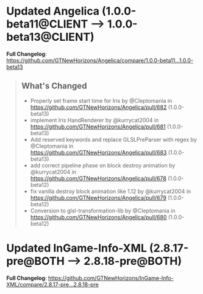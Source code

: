 # Updated Angelica (1.0.0-beta11@CLIENT --> 1.0.0-beta13@CLIENT)
**Full Changelog**: https://github.com/GTNewHorizons/Angelica/compare/1.0.0-beta11...1.0.0-beta13
>## What's Changed
> * Properly set frame start time for Iris by @Cleptomania in https://github.com/GTNewHorizons/Angelica/pull/682 (1.0.0-beta13)
> * implement Iris HandRenderer by @kurrycat2004 in https://github.com/GTNewHorizons/Angelica/pull/681 (1.0.0-beta13)
> * Add reserved keywords and replace GLSLPreParser with regex by @Cleptomania in https://github.com/GTNewHorizons/Angelica/pull/683 (1.0.0-beta13)
> * add correct pipeline phase on block destroy animation by @kurrycat2004 in https://github.com/GTNewHorizons/Angelica/pull/678 (1.0.0-beta12)
> * fix vanilla destroy block animation like 1.12 by @kurrycat2004 in https://github.com/GTNewHorizons/Angelica/pull/679 (1.0.0-beta12)
> * Conversion to glsl-transformation-lib by @Cleptomania in https://github.com/GTNewHorizons/Angelica/pull/680 (1.0.0-beta12)
>

# Updated InGame-Info-XML (2.8.17-pre@BOTH --> 2.8.18-pre@BOTH)
**Full Changelog**: https://github.com/GTNewHorizons/InGame-Info-XML/compare/2.8.17-pre...2.8.18-pre

